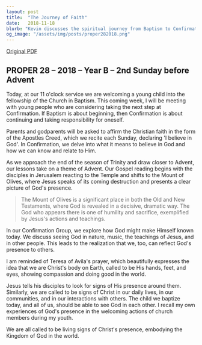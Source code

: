 ```yaml
---
layout: post
title:  "The Journey of Faith"
date:   2018-11-18
blurb: "Kevin discusses the spiritual journey from Baptism to Confirmation, emphasizing the importance of personal responsibility in faith. He reflects on the presence of God in everyday life, through nature, music, and the people around us. The sermon encourages us to be living signs of Christ's presence in the world, embodying his compassion and love in our actions and interactions."
og_image: "/assets/img/posts/proper282018.png"
---
```

[Original PDF](/assets/pdf/proper282018.pdf)    
## PROPER 28 – 2018 – Year B – 2nd Sunday before Advent

Today, at our 11 o'clock service we are welcoming a young child into the fellowship of the Church in Baptism. This coming week, I will be meeting with young people who are considering taking the next step at Confirmation. If Baptism is about beginning, then Confirmation is about continuing and taking responsibility for oneself.

Parents and godparents will be asked to affirm the Christian faith in the form of the Apostles Creed, which we recite each Sunday, declaring 'I believe in God'. In Confirmation, we delve into what it means to believe in God and how we can know and relate to Him.

As we approach the end of the season of Trinity and draw closer to Advent, our lessons take on a theme of Advent. Our Gospel reading begins with the disciples in Jerusalem reacting to the Temple and shifts to the Mount of Olives, where Jesus speaks of its coming destruction and presents a clear picture of God's presence.

> The Mount of Olives is a significant place in both the Old and New Testaments, where God is revealed in a decisive, dramatic way. The God who appears there is one of humility and sacrifice, exemplified by Jesus's actions and teachings.

In our Confirmation Group, we explore how God might make Himself known today. We discuss seeing God in nature, music, the teachings of Jesus, and in other people. This leads to the realization that we, too, can reflect God's presence to others.

I am reminded of Teresa of Avila's prayer, which beautifully expresses the idea that we are Christ's body on Earth, called to be His hands, feet, and eyes, showing compassion and doing good in the world.

Jesus tells his disciples to look for signs of His presence around them. Similarly, we are called to be signs of Christ in our daily lives, in our communities, and in our interactions with others. The child we baptize today, and all of us, should be able to see God in each other. I recall my own experiences of God's presence in the welcoming actions of church members during my youth.

We are all called to be living signs of Christ's presence, embodying the Kingdom of God in the world.
